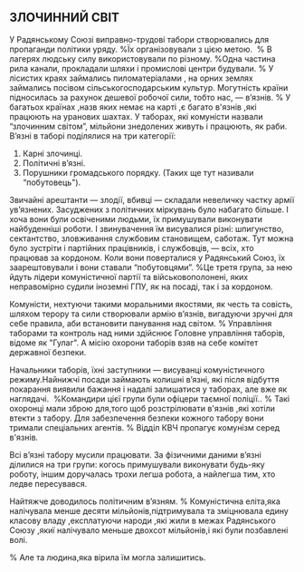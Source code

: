 ## ЗЛОЧИННИЙ СВІТ

У Радянському Союзі виправно-трудові табори створювались для пропаганди політики уряду.
%Їх організовували з цією метою.
 % В лагерях людську силу використовували по різному.
%Одна частина рила канали, прокладали шляхи і промислові центри будували.
% У лісистих краях займались пиломатеріалами , на орних землях займались посівом сільськогосподарським культур.
Могутність країни підносилась за рахунок дешевої робочої сили, тобто нас, — в’язнів.
% У багатьох країнах ,назв яких немає на карті ,є багато в'язнів ,які працюють на уранових шахтах.
У таборах, які комуністи назвали “злочинним світом”, мільйони знедолених живуть і працюють, як раби.
В’язні в таборі поділялися на три категорії:
1. Карні злочинці.
2. Політичні в’язні.
3. Порушники громадського порядку. (Таких ще тут називали “побутовець").

Звичайні арештанти — злодії, вбивці — складали невеличку частку армії ув’язнених.
Засуджених з політичних міркувань було набагато більше.
І хоча вони були освіченими людьми, їх примушували виконувати найбуденніші роботи.
І звинувачення їм висувалися різні: шпигунство, сектантство, зловживання службовим становищем, саботаж.
Тут можна було зустріти і партійних працівників, і службовців, — всіх, хто працював за кордоном.
Коли вони поверталися у Радянський Союз, їх заарештовували і вони ставали “побутовцями”.
%Це третя група, за нею йдуть лідери комуністичної партії та військовополонені, яких неправомірно судили іноземні ГПУ, як на посаді, так і за кордоном. 

Комуністи, нехтуючи такими моральними якостями, як честь та совість, шляхом терору та сили створювали армію в’язнів, вигадуючи зручні для себе правила, аби встановити панування над світом.
% Управління таборами та контроль над ними здійснює Головне управління таборів, відоме як "Гулаг".
А місію охорони таборів взяв на себе комітет державної безпеки.

Начальники таборів, їхні заступники — висуванці комуністичного режиму.Найнижчі посади займають колишні в’язні, які після відбуття покарання виявили бажання і надалі залишатися у таборах, але вже як наглядачі.
 %Командири цієї групи були офіцери таємної поліції..
% Такі охоронці мали зброю для,того щоб розстрілювати в'язнів ,які хотіли втекти з табору.
Для забезпечення безпеки кожного табору вони тримали спеціальних агентів.
% Відділ КВЧ пропагує комунізм серед в'язнів.

Всі в’язні табору мусили працювати.
За фізичними даними в’язні ділилися на три групи: когось примушували виконувати будь-яку роботу, іншим доручалась трохи легша робота, а найлегша тим, хто ледве пересувався.

Найтяжче доводилось політичним в’язням.
% Комуністична еліта,яка налічувала менше десяти мільйонів,підтримувала та зміцнювала едину класову владу ,експлатуючи народи ,які жили в межах Радянського Союзу ,якиї налічувало меньше двохсот мільйонів,і які були позбавлені волі.

% Але та людина,яка вірила їм могла залишитись.
